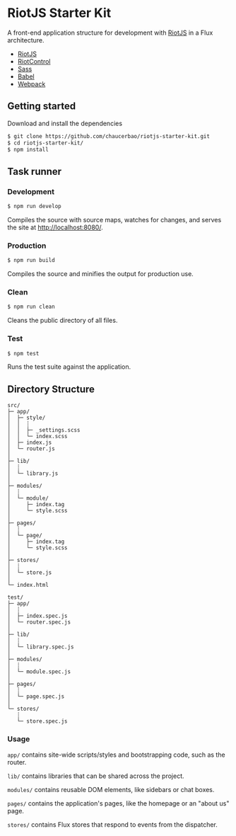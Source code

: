 # RiotJS Starter Kit

A front-end application structure for development with [RiotJS] in a Flux architecture.

* [RiotJS]
* [RiotControl]
* [Sass]
* [Babel]
* [Webpack]


## Getting started

Download and install the dependencies

```sh
$ git clone https://github.com/chaucerbao/riotjs-starter-kit.git
$ cd riotjs-starter-kit/
$ npm install
```


## Task runner

### Development
```sh
$ npm run develop
```
Compiles the source with source maps, watches for changes, and serves the site at [http://localhost:8080/](http://localhost:8080/).

### Production
```sh
$ npm run build
```
Compiles the source and minifies the output for production use.

### Clean
```sh
$ npm run clean
```
Cleans the public directory of all files.

### Test
```sh
$ npm test
```
Runs the test suite against the application.


## Directory Structure

```
src/
├─ app/
│  ├─ style/
│  │  ┊
│  │  ├─ _settings.scss
│  │  └─ index.scss
│  ├─ index.js
│  └─ router.js
│
├─ lib/
│  ┊
│  └─ library.js
│
├─ modules/
│  ┊
│  └─ module/
│     ├─ index.tag
│     └─ style.scss
│
├─ pages/
│  ┊
│  └─ page/
│     ├─ index.tag
│     └─ style.scss
│
├─ stores/
│  ┊
│  └─ store.js
│
└─ index.html

test/
├─ app/
│  ┊
│  ├─ index.spec.js
│  └─ router.spec.js
│
├─ lib/
│  ┊
│  └─ library.spec.js
│
├─ modules/
│  ┊
│  └─ module.spec.js
│
├─ pages/
│  ┊
│  └─ page.spec.js
│
└─ stores/
   ┊
   └─ store.spec.js
```

### Usage
`app/` contains site-wide scripts/styles and bootstrapping code, such as the router.

`lib/` contains libraries that can be shared across the project.

`modules/` contains reusable DOM elements, like sidebars or chat boxes.

`pages/` contains the application's pages, like the homepage or an "about us" page.

`stores/` contains Flux stores that respond to events from the dispatcher.


[RiotJS]: https://muut.com/riotjs/
[RiotControl]: https://github.com/jimsparkman/RiotControl
[Sass]: http://sass-lang.com/
[Babel]: https://babeljs.io/
[Webpack]: http://webpack.github.io/
